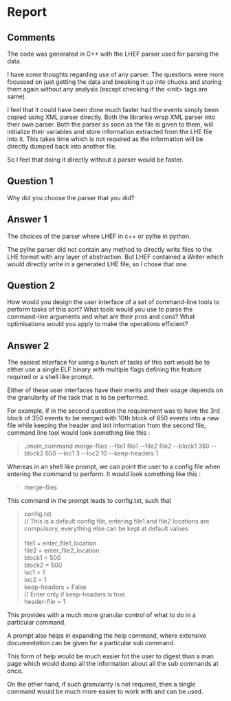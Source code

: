 # Report

## Comments
The code was generated in C++ with the LHEF parser used for parsing the data.

I have some thoughts regarding use of any parser. The questions were more focussed on just getting the data and breaking it up into chucks and storing them again without any analysis (except checking if the \<init> tags are same). 

I feel that it could have been done much faster had the events simply been copied using XML parser directly. Both the libraries wrap XML parser into their own parser. Both the parser as soon as the file is given to them, will initialize their variables and store information extracted from the LHE file into it. This takes time which is not required as the information will be directly dumped back into another file.

So I feel that doing it directly without a parser would be faster.

## Question 1
Why did you choose the parser that you did? 

## Answer 1
The choices of the parser where LHEF in c++ or pylhe in python. 

The pylhe parser did not contain any method to directly write files to the LHE format with any layer of abstraction. But LHEF contained a Writer which would directly write in a generated LHE file, so I chose that one.

## Question 2
How would you design the user interface of a set of command-line tools to perform tasks of this sort? What tools would you use to parse the command-line arguments and what are their pros and cons? What optimisations would you apply to make the operations efficient?

## Answer 2
The easiest interface for using a bunch of tasks of this sort would be to either use a single ELF binary with multiple flags defining the feature required or a shell like prompt.

Either of these user interfaces have their merits and their usage depends on the granularity of the task that is to be performed.

For example, if in the second question the requirement was to have the 3rd block of 350 events to be merged with 10th block of 650 events into a new file while keeping the header and init information from the second file,  command line tool would look something like this :

> ./main_command merge-files --file1 file1 --file2 file2 --block1 350 --block2 650 --loc1 3 --loc2 10 --keep-headers 1

Whereas in an shell like prompt, we can point the user to a config file when entering the command to perform. It would look something like this :

> merge-files

This command in the prompt leads to config.txt, such that

>config.txt <br>
// This is a default config file, entering file1 and file2 locations are compulsory, everything else can be kept at default values <br> <br>
file1 = enter_file1_location <br>
file2 = enter_file2_location <br>
block1 = 500 <br>
block2 = 500 <br>
loc1 = 1 <br>
loc2 = 1<br>
keep-headers = False <br>
// Enter only if keep-headers is true <br>
header-file = 1

This provides with a much more granular control of what to do in a particular command. 

A prompt also helps in expanding the help command, where extensive documentation can be given for a particular sub command. 

This form of help would be much easier fot the user to digest than a man page which would dump all the information about all the sub commands at once.

On the other hand, if such granularity is not required, then a single command would be much more easier to work with and can be used.